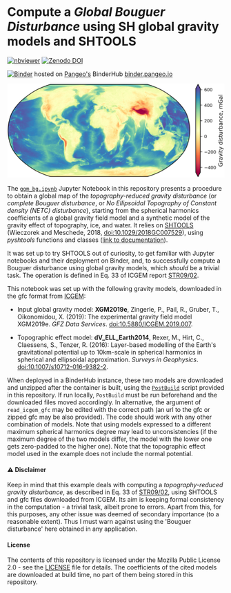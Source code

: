 # Compute a _Global Bouguer Disturbance_ using SH global gravity models and SHTOOLS

[![nbviewer](https://raw.githubusercontent.com/jupyter/design/master/logos/Badges/nbviewer_badge.svg)](https://nbviewer.jupyter.org/github/apasto/ggm_bg_maps_binder/blob/master/ggm_bg.ipynb)
[![Zenodo DOI](https://zenodo.org/badge/DOI/10.5281/zenodo.5484122.svg)](https://doi.org/10.5281/zenodo.5484122)

[![Binder](https://binder.pangeo.io/badge_logo.svg)](https://binder.pangeo.io/v2/gh/apasto/ggm_bg_maps_binder/master?filepath=ggm_bg.ipynb) hosted on [Pangeo's](https://pangeo.io/) BinderHub [binder.pangeo.io](https://binder.pangeo.io/)

![Global map of the computed topography-reduced gravity disturbance](./readme_figures/bg_gd.png)

The [`ggm_bg.ipynb`](./ggm_bg.ipynb) Jupyter Notebook in this repository presents a procedure to obtain a global map of the *topography-reduced gravity disturbance* (or *complete Bouguer disturbance*, or *No Ellipsoidal Topography of Constant density (NETC) disturbance*), starting from the spherical harmonics coefficients of a global gravity field model and a synthetic model of the gravity effect of topography, ice, and water.  It relies on [SHTOOLS](https://shtools.oca.eu/shtools/public/) (Wieczorek and Meschede, 2018, [doi:10.1029/2018GC007529](https://doi.org/10.1029/2018GC007529)), using _pyshtools_ functions and classes ([link to documentation](https://shtools.github.io/SHTOOLS/index.html)).

It was set up to try SHTOOLS out of curiosity, to get familiar with Jupyter notebooks and their deployment on Binder, and, to successfully compute a Bouguer disturbance using global gravity models, which *should* be a trivial task. The operation is defined in Eq. 33 of ICGEM report [STR09/02](https://doi.org/10.2312/GFZ.b103-0902-26).

This notebook was set up with the following gravity models, downloaded in the gfc format from [ICGEM](http://icgem.gfz-potsdam.de/home):

* Input global gravity model: **XGM2019e**, Zingerle, P., Pail, R., Gruber, T., Oikonomidou, X. (2019): The experimental gravity field model XGM2019e. *GFZ Data Services*. [doi:10.5880/ICGEM.2019.007](http://doi.org/10.5880/ICGEM.2019.007).

* Topographic effect model: **dV_ELL_Earth2014**, Rexer, M., Hirt, C., Claessens, S., Tenzer, R. (2016): Layer-based modelling of the Earth's gravitational potential up to 10km-scale in spherical harmonics in spherical and ellipsoidal approximation. *Surveys in Geophysics*. [doi:10.1007/s10712-016-9382-2](https://doi.org/10.1007/s10712-016-9382-2).

When deployed in a BinderHub instance, these two models are downloaded and unzipped after the container is built, using the [`PostBuild`](./binder/postBuild) script provided in this repository.
If run locally, `PostBuild` must be run beforehand and the downloaded files moved accordingly.
In alternative, the argument of `read_icgem_gfc` may be edited with the correct path (an url to the gfc or zipped gfc may be also provided).
The code should work with any other combination of models. Note that using models expressed to a different maximum spherical harmonics degree may lead to unconsistencies (if the maximum degree of the two models differ, the model with the lower one gets zero-padded to the higher one).
Note that the topographic effect model used in the example does not include the normal potential.

#### ⚠️ Disclaimer
Keep in mind that this example deals with computing a *topography-reduced gravity disturbance*, as described in Eq. 33 of [STR09/02](https://doi.org/10.2312/GFZ.b103-0902-26), using SHTOOLS and gfc files downloaded from ICGEM. 
Its aim is keeping formal consistency in the computation - a trivial task, albeit prone to errors.
Apart from this, for this purposes, any other issue was deemed of secondary importance (to a reasonable extent). Thus I must warn against using the 'Bouguer disturbance' here obtained in any application.

#### License
The contents of this repository is licensed under the Mozilla Public License 2.0 - see the [LICENSE](LICENSE) file for details.
The coefficients of the cited models are downloaded at build time, no part of them being stored in this repository.
